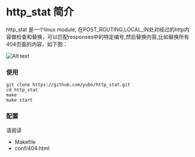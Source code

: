 # http_stat 简介
http_stat 是一个linux module, 在POST_ROUTING,LOCAL_IN处对经过的http内容做检查和替换，可以匹配responses中的特定编号,然后替换内容,比如替换所有404页面的内容，如下图：

![Alt text][http_img1]


### 使用
```
git clone https://github.com/yubo/http_stat.git
cd http_stat
make
make start
```


### 配置
请阅读

* Makefile
* conf/404.html

[http_img1]: https://raw.github.com/yubo/http_stat/master/doc/http_stat.jpg
